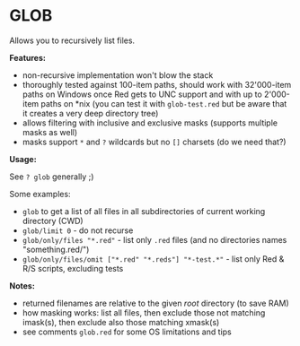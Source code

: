 # GLOB

Allows you to recursively list files.

**Features:**
- non-recursive implementation won't blow the stack
- thoroughly tested against 100-item paths, should work with 32'000-item paths on Windows once Red gets to UNC support and with up to 2'000-item paths on \*nix (you can test it with `glob-test.red` but be aware that it creates a very deep directory tree)
- allows filtering with inclusive and exclusive masks (supports multiple masks as well)
- masks support `*` and `?` wildcards but no `[]` charsets (do we need that?)

**Usage:**

See `? glob` generally ;)

Some examples:
- `glob` to get a list of all files in all subdirectories of current working directory (CWD)
- `glob/limit 0` - do not recurse
- `glob/only/files "*.red"` - list only `.red` files (and no directories names "something.red/")
- `glob/only/files/omit ["*.red" "*.reds"] "*-test.*"` - list only Red & R/S scripts, excluding tests

**Notes:**
- returned filenames are relative to the given *root* directory (to save RAM)
- how masking works: list all files, then exclude those not matching imask(s), then exclude also those matching xmask(s)
- see comments `glob.red` for some OS limitations and tips

